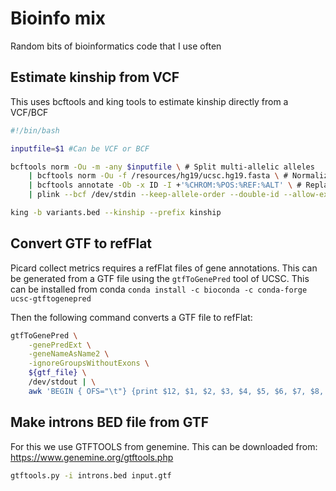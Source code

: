 # Bioinfo mix

Random bits of bioinformatics code that I use often

## Estimate kinship from VCF

This uses bcftools and king tools to estimate kinship directly from a VCF/BCF

```bash
#!/bin/bash

inputfile=$1 #Can be VCF or BCF

bcftools norm -Ou -m -any $inputfile \ # Split multi-allelic alleles
    | bcftools norm -Ou -f /resources/hg19/ucsc.hg19.fasta \ # Normalize (optional)
    | bcftools annotate -Ob -x ID -I +'%CHROM:%POS:%REF:%ALT' \ # Replace IDs with unique ID
    | plink --bcf /dev/stdin --keep-allele-order --double-id --allow-extra-chr 0 --geno 0.1 --make-bed --out variants # Convert to bed/bim/fam

king -b variants.bed --kinship --prefix kinship  
```

## Convert GTF to refFlat

Picard collect metrics requires a refFlat files of gene annotations. This can be generated from a GTF file using the `gtfToGenePred` tool of UCSC. This can be installed from conda `conda install -c bioconda -c conda-forge ucsc-gtftogenepred` 

Then the following command converts a GTF file to refFlat:

```bash
gtfToGenePred \
    -genePredExt \
    -geneNameAsName2 \
    -ignoreGroupsWithoutExons \
    ${gtf_file} \
    /dev/stdout | \
    awk 'BEGIN { OFS="\t"} {print $12, $1, $2, $3, $4, $5, $6, $7, $8, $9, $10}'
```

## Make introns BED file from GTF

For this we use GTFTOOLS from genemine. This can be downloaded from: https://www.genemine.org/gtftools.php

```bash
gtftools.py -i introns.bed input.gtf
```